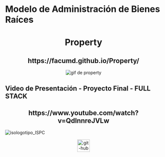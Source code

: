 # Modelo de Administración de Bienes Raíces

<h1 align="center">Property</h1>

<h2 align="center">https://facumd.github.io/Property/</h2>

<p align="center">
<img src="https://user-images.githubusercontent.com/95236196/200439073-b806cef5-1728-4d87-a816-98d8525380ee.gif" alt="gif de property"/>
</p>

## Video de Presentación - Proyecto Final - FULL STACK

<h2 align="center">https://www.youtube.com/watch?v=QdlnnreJVLw</h2>


![isologotipo_ISPC](https://user-images.githubusercontent.com/95236196/193440003-0dbe289b-01f5-4d98-934c-1b39cff81730.png)

<p align="center"> <a href="https://github.com/NicoRojo62/FullStackDevIspc/blob/desarrollador-facumd/Tutorial/repaso-git.md" target="_blank"> <img src="https://user-images.githubusercontent.com/95236196/195967540-3ad364ac-4faa-49f0-9c00-6bbe34bd8ba8.png" alt="git-hub" width="40" height="40"/> </a> </p>